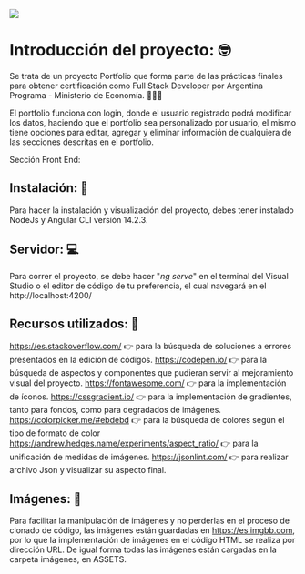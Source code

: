 ![](https://i.ibb.co/445T7Ly/readme.png)

# Introducción del proyecto: 🤓
Se trata de un proyecto Portfolio que forma parte de las prácticas finales para obtener certificación como Full Stack Developer por Argentina Programa - Ministerio de Economía. 👨🏻‍💻

El portfolio funciona con login, donde el usuario registrado podrá modificar los datos, haciendo que el portfolio sea personalizado por usuario, el mismo tiene opciones para editar, agregar y eliminar información de cualquiera de las secciones descritas en el portfolio.

Sección Front End: 

## Instalación: 📲
Para hacer la instalación y visualización del proyecto, debes tener instalado NodeJs y  Angular CLI versión 14.2.3.

## Servidor: 💻
Para correr el proyecto, se debe hacer "*ng serve*" en el terminal del Visual Studio o el editor de código de tu preferencia, el cual navegará en el http://localhost:4200/

## Recursos utilizados: 🔧

https://es.stackoverflow.com/ 👉 para la búsqueda de soluciones a errores presentados en la edición de códigos.
https://codepen.io/  👉 para la búsqueda de aspectos y componentes que pudieran servir al mejoramiento visual del proyecto.
https://fontawesome.com/   👉 para la implementación de íconos.
https://cssgradient.io/  👉 para la implementación de gradientes, tanto para fondos, como para degradados de imágenes.
https://colorpicker.me/#ebdebd 👉 para la búsqueda de colores según el tipo de formato de color
https://andrew.hedges.name/experiments/aspect_ratio/  👉 para la unificación de medidas de imágenes.
https://jsonlint.com/  👉 para realizar archivo Json y visualizar su aspecto final.



## Imágenes:  🌄

Para facilitar la manipulación de imágenes y no perderlas en el proceso de clonado de código, las imágenes están guardadas en https://es.imgbb.com, por lo que la implementación de imágenes en el código HTML se realiza por dirección URL. De igual forma todas las imágenes están cargadas en la carpeta imágenes, en ASSETS.